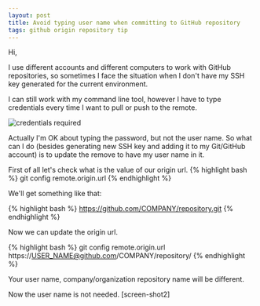 ```yaml
---
layout: post
title: Avoid typing user name when committing to GitHub repository
tags: github origin repository tip
---
```


Hi,

I use different accounts and different computers to work with GitHub repositories, so sometimes I face the situation when I don't have my SSH key generated for the current environment.

I can still work with my command line tool, however I have to type credentials every time I want to pull or push to the remote.

![credentials required]()

Actually I'm OK about typing the password, but not the user name. So what can I do (besides generating new SSH key and adding it to my Git/GitHub account) is to update the remove to have my user name in it. 

First of all let's check what is the value of our origin url.
{% highlight bash %}
git config remote.origin.url
{% endhighlight %}

We'll get something like that:

{% highlight bash %}
https://github.com/COMPANY/repository.git
{% endhighlight %}

Now we can update the origin url.

{% highlight bash %}
git config remote.origin.url https://USER_NAME@github.com/COMPANY/repository/
{% endhighlight %}

Your user name, company/organization repository name will be different.

Now the user name is not needed.
[screen-shot2]